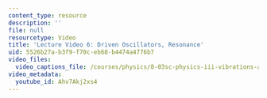 ```yaml
---
content_type: resource
description: ''
file: null
resourcetype: Video
title: 'Lecture Video 6: Driven Oscillators, Resonance'
uid: 5526b27a-b3f9-f70c-eb68-b4474a4776b7
video_files:
  video_captions_file: /courses/physics/8-03sc-physics-iii-vibrations-and-waves-fall-2016/resource-index/lecture-6-video/Ahv7Akj2xs4.vtt
video_metadata:
  youtube_id: Ahv7Akj2xs4
---
```

